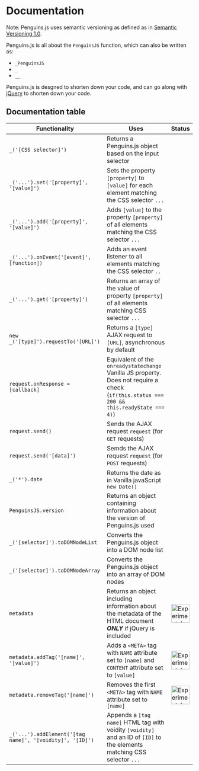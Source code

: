 
 # Documentation
 Note: Penguins.js uses semantic versioning as defined as in [Semantic Versioning 1.0](https://semver.org/spec/v1.0.0.html).
 
 Penguins.js is all about the `PenguinsJS` function, which can also be written as: 
  - `_PenguinsJS`
  - `_`
  - `__`
  
 Penguins.js is desgned to shorten down your code, and can go along with [jQuery](https://www.jquery.com) to shorten down your code.
 ## Documentation table
 Functionality | Uses | Status | 
 -------------- | ------- | ------
  `_('[CSS selector]')` | Returns a Penguins.js object based on the input selector
  `_('...').set('[property]', '[value]')` | Sets the property `[property]` to `[value]` for each element matching the CSS selector `...`
  `_('...').add('[property]', '[value]')` | Adds `[value]` to the property `[property]` of all elements matching the CSS selector `...`
  `_('...').onEvent('[event]', [function])` | Adds an event listener to all elements matching the CSS selector `..`
  `_('...').get('[property]')` | Returns an array of the value of property `[property]` of all elements matching CSS selector `...`
  `new _('[type]').requestTo('[URL]')` | Returns a `[type]` AJAX request to `[URL]`, asynchronous by default
  `request.onResponse = [callback]` | Equivalent of the `onreadystatechange` Vanilla JS property. Does not require a check (`if(this.status === 200 && this.readyState === 4)`)
  `request.send()` | Sends the AJAX request `request` (for `GET` requests)
  `request.send('[data]')` | Semds the AJAX request `request` (for `POST` requests)
  `_('*').date` | Returns the date as in Vanilla javaScript `new Date()`
  `PenguinsJS.version` | Returns an object containing information about the version of Penguins.js used
  `_('[selector]').toDOMNodeList` | Converts the Penguins.js object into a DOM node list
  `_('[selector]').toDOMNodeArray` | Converts the Penguins.js object into an array of DOM nodes
  `metadata` | Returns an object including information about the metadata of the HTML document ***ONLY*** if jQuery is included | <IMG SRC="https://openclipart.org/image/2400px/svg_to_png/189402/1386617449.png" ALT="Experimental" WIDTH="50" TITLE="Experimental">
  `metadata.addTag('[name]', '[value]')` | Adds a `<META>` tag with `NAME` attribute set to `[name]` and `CONTENT` attribute set to `[value]` | <IMG SRC="https://openclipart.org/image/2400px/svg_to_png/189402/1386617449.png" ALT="Experimental" WIDTH="50" TITLE="Experimental">
  `metadata.removeTag('[name]')` | Removes the first `<META>` tag with `NAME` attribute set to `[name]` | <IMG SRC="https://openclipart.org/image/2400px/svg_to_png/189402/1386617449.png" ALT="Experimental" WIDTH="50" TITLE="Experimental">
  `_('...').addElement('[tag name]', '[voidity]', '[ID]')` | Appends a `[tag name]` HTML tag with voidity `[voidity]`  and an ID of `[ID]` to the elements matching CSS selector `...`
  

